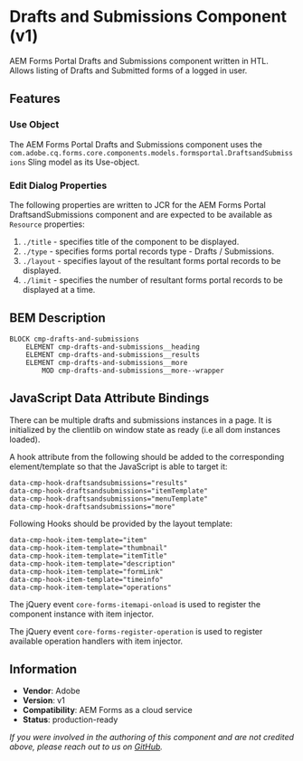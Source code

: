 <!--
Copyright 2025 Adobe

Licensed under the Apache License, Version 2.0 (the "License");
you may not use this file except in compliance with the License.
You may obtain a copy of the License at

    http://www.apache.org/licenses/LICENSE-2.0

Unless required by applicable law or agreed to in writing, software
distributed under the License is distributed on an "AS IS" BASIS,
WITHOUT WARRANTIES OR CONDITIONS OF ANY KIND, either express or implied.
See the License for the specific language governing permissions and
limitations under the License.
-->
Drafts and Submissions Component  (v1)
====
AEM Forms Portal Drafts and Submissions component written in HTL. Allows listing of Drafts and Submitted forms of a logged in user.

## Features

### Use Object
The AEM Forms Portal Drafts and Submissions component uses the `com.adobe.cq.forms.core.components.models.formsportal.DraftsandSubmissions` Sling model as its Use-object.

### Edit Dialog Properties
The following properties are written to JCR for the AEM Forms Portal DraftsandSubmissions component and are expected to be available as `Resource` properties:
1. `./title` - specifies title of the component to be displayed.
2. `./type` - specifies forms portal records type - Drafts / Submissions.
3. `./layout` - specifies layout of the resultant forms portal records to be displayed.
4. `./limit` - specifies the number of resultant forms portal records to be displayed at a time.

## BEM Description
```
BLOCK cmp-drafts-and-submissions
    ELEMENT cmp-drafts-and-submissions__heading
    ELEMENT cmp-drafts-and-submissions__results
    ELEMENT cmp-drafts-and-submissions__more
        MOD cmp-drafts-and-submissions__more--wrapper
```

## JavaScript Data Attribute Bindings
There can be multiple drafts and submissions instances in a page. It is initialized by the clientlib on window state as ready (i.e all dom instances loaded).

A hook attribute from the following should be added to the corresponding element/template so that the JavaScript is able to target it:

```
data-cmp-hook-draftsandsubmissions="results"
data-cmp-hook-draftsandsubmissions="itemTemplate"
data-cmp-hook-draftsandsubmissions="menuTemplate"
data-cmp-hook-draftsandsubmissions="more"
```

Following Hooks should be provided by the layout template:
```
data-cmp-hook-item-template="item"
data-cmp-hook-item-template="thumbnail"
data-cmp-hook-item-template="itemTitle"
data-cmp-hook-item-template="description"
data-cmp-hook-item-template="formLink"
data-cmp-hook-item-template="timeinfo"
data-cmp-hook-item-template="operations"
```

The jQuery event `core-forms-itemapi-onload` is used to register the component instance with item injector.  

The jQuery event `core-forms-register-operation` is used to register available operation handlers with item injector.

## Information
* **Vendor**: Adobe
* **Version**: v1
* **Compatibility**: AEM Forms as a cloud service
* **Status**: production-ready

_If you were involved in the authoring of this component and are not credited above, please reach out to us on [GitHub](https://github.com/adobe/aem-core-forms-components)._
